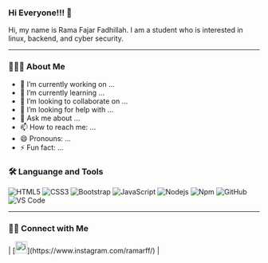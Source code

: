 ### Hi Everyone!!! 👋

<p>Hi,  my name is Rama Fajar Fadhillah. I am a student who is interested in linux, backend, and cyber security.</p>
<hr/>

<h3> 👨🏻‍💻 About Me</h3>

   - 🔭 I’m currently working on ...
   - 🌱 I’m currently learning ...
   - 👯 I’m looking to collaborate on ...
   - 🤔 I’m looking for help with ...
   - 💬 Ask me about ...
   - 📫 How to reach me: ...
   - 😄 Pronouns: ...
   - ⚡ Fun fact: ...
  
</hr>
<h3>🛠 Languange and Tools</h3>

   ![HTML5](https://img.shields.io/badge/-HTML5-%23E44D27?style=flat-square&logo=html5&logoColor=ffffff)
   ![CSS3](https://img.shields.io/badge/-CSS3-%231572B6?style=flat-square&logo=css3)
   ![Bootstrap](https://img.shields.io/badge/-Bootstrap-563D7C?style=flat-square&logo=Bootstrap)
   ![JavaScript](https://img.shields.io/badge/-JavaScript-%23F7DF1C?style=flat-square&logo=javascript&logoColor=000000&labelColor=%23F7DF1C&color=%23FFCE5A)
   ![Nodejs](https://img.shields.io/badge/-Nodejs-339933?style=flat-square&logo=Node.js&logoColor=ffffff)
   ![Npm](https://img.shields.io/badge/-npm-CB3837?style=flat-square&logo=npm)
   ![GitHub](https://img.shields.io/badge/-GitHub-181717?style=flat-square&logo=github)
   ![VS Code](http://img.shields.io/badge/-VS%20Code-007ACC?style=flat-square&logo=visual-studio-code&logoColor=ffffff)
<hr/>

<h3> 🤝🏻 Connect with Me </h3>
 | [<img src="https://raw.githubusercontent.com/Delta456/Delta456/master/img/instagram.jpg" alt="instagram logo" width="24">](https://www.instagram.com/ramarff/) |



